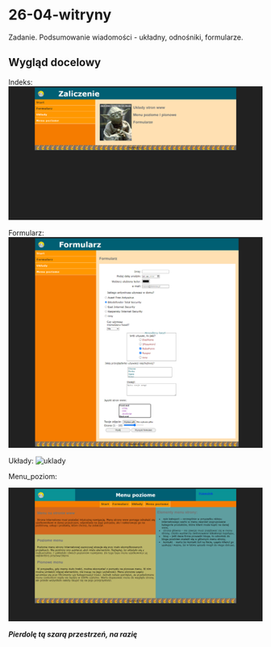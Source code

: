 # 26-04-witryny

Zadanie. Podsumowanie wiadomości - układny, odnośniki, formularze.

## Wygląd docelowy

Indeks:
![index](./1.start.png)

Formularz:
![formularz](./2.formularz.png)

Układy:
![uklady](./3.uk%C5%82ady.png)

Menu_poziom:

![menu_poziom](./4.menu_poziom.png)

***Pierdolę tą szarą przestrzeń, na razię***
